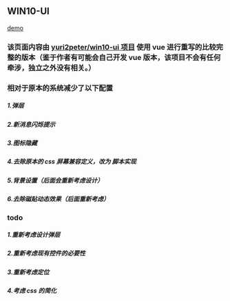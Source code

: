 ## WIN10-UI
[demo](http://vue-win10.halahala.cn/)

### 该页面内容由 [yuri2peter/win10-ui 项目](https://github.com/yuri2peter/win10-ui) 使用 vue 进行重写的比较完整的版本（鉴于作者有可能会自己开发 vue 版本，该项目不会有任何牵涉，独立之外没有相关。）

### 相对于原本的系统减少了以下配置
##### 1.弹层
##### 2.新消息闪烁提示
##### 3.图标隐藏
##### 4.去除原本的 css 屏幕兼容定义，改为 脚本实现
##### 5.背景设置（后面会重新考虑设计）
##### 6.去除磁贴动态效果（后面重新考虑）

### todo
##### 1.重新考虑设计弹层
##### 2.重新考虑现有控件的必要性
##### 3.重新考虑定位
##### 4.考虑 css 的简化
